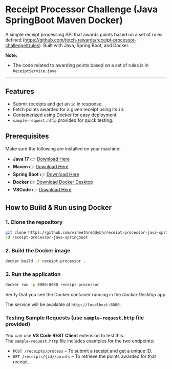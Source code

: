 # Receipt Processor Challenge (Java SpringBoot Maven Docker)

A simple receipt processing API that awards points based on a set of rules defined (https://github.com/fetch-rewards/receipt-processor-challenge#rules). Built with Java, Spring Boot, and Docker.

**Note:**
- The code related to awarding points based on a set of rules is in `ReceiptService.java`

---

## Features

- Submit receipts and get an `id` in response.
- Fetch points awarded for a given receipt using its `id`.
- Containerized using Docker for easy deployment.
- `sample-request.http` provided for quick testing.

## Prerequisites

Make sure the following are installed on your machine:

- **Java 17** 👉 [Download Here](https://www.oracle.com/java/technologies/javase/jdk17-archive-downloads.html)  
- **Maven** 👉 [Download Here](https://maven.apache.org/download.cgi)  
- **Spring Boot** 👉 [Download Here](https://start.spring.io)  
- **Docker** 👉 [Download Docker Desktop](https://www.docker.com/products/docker-desktop/)
- **VSCode** 👉 [Download Here](https://code.visualstudio.com/download)

## How to Build & Run using Docker

### 1. Clone the repository

```bash
git clone https://github.com/vineethreddybh/receipt-processor-java-springboot.git
cd receipt-processor-java-springboot
```

### 2. Build the Docker image

```bash
docker build -t receipt-processor .
```

### 3. Run the application

```bash
docker run -p 8080:8080 receipt-processor
```
Verify that you see the Docker container running in the _Docker Desktop_ app

The service will be available at `http://localhost:8080`.


### Testing Sample Requests (use `sample-request.http` file provided)

You can use **VS Code REST Client** extension to test this.  
The `sample-request.http` file includes examples for the two endpoints:

- `POST /receipts/process` – To submit a receipt and get a unique ID.
- `GET /receipts/{id}/points` – To retrieve the points awarded for that receipt.

